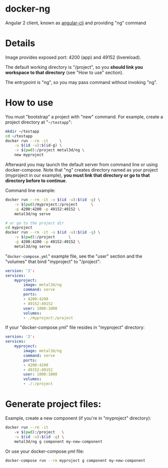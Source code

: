 # docker-ng

Angular 2 client, known as [angular-cli](https://github.com/angular/angular-cli) and providing "ng" command

# Details

Image provides exposed port: 4200 (app) and 49152 (livereload).

The default working directory is "/project", so you **should link you workspace to that directory** (see "How to use" section).

The entrypoint is "ng", so you may pass command without invoking "ng".

# How to use

You must "bootstrap" a project with "new" command. For example, create a project directory at "`~/testapp`":

```bash
mkdir ~/testapp
cd ~/testapp
docker run --rm -it     \
    -u $(id -u):$(id-g) \
    -v $(pwd):/project metal3d/ng \
    new myproject
```

Afterward you may launch the default server from command line or using docker-compose. Note that "ng" creates directory named as your project (myproject in our example), **you must link that directory or go to that directory before to continue**.

Command line example:

```bash
docker run --rm -it -u $(id -u):$(id -g) \
    -v $(pwd)/myproject:/project      \
    -p 4200:4200 -p 49152:49152 \
    metal3d/ng serve

# or go to the project dir
cd myproject
docker run --rm -it -u $(id -u):$(id -g) \
    -v $(pwd):/project      \
    -p 4200:4200 -p 49152:49152 \
    metal3d/ng serve
```

"`docker-compose.yml`" example file, see the "user" section and the "volumes" that bind "myproject" to "/project":

```yaml
version: '2':
services:
    myproject:
        image: metal3d/ng
        command: serve
        ports:
        - 4200:4200
        - 49152:49152
        user: 1000:1000
        volumes:
        - ./myproject:/project
```

If your "docker-compose.yml" file resides in "myproject" directory:

```yaml
version: '2':
services:
    myproject:
        image: metal3d/ng
        command: serve
        ports:
        - 4200:4200
        - 49152:49152
        user: 1000:1000
        volumes:
        - ./:/project
```

# Generate project files:

Example, create a new component (if you're in "myproject" directory):

```bash
docker run --rm -it 
    -v $(pwd):/project   \
    -u $(id -u):$(id -g) \
    metal3d/ng g component my-new-component
```

Or use your docker-compose.yml file:
```bash
docker-compose run --rm myproject g component my-new-component
```


